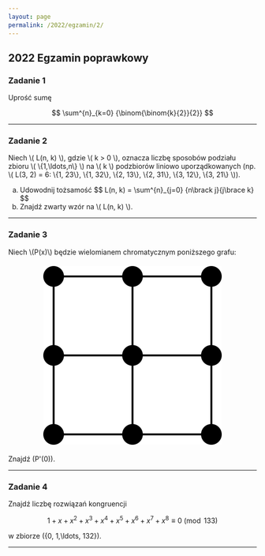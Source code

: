 ```yaml
---
layout: page
permalink: /2022/egzamin/2/
---
```


## 2022 Egzamin poprawkowy

### Zadanie 1

<div>
Uprość sumę

$$ \sum^{n}_{k=0} {\binom{\binom{k}{2}}{2}} $$
</div>

---

### Zadanie 2

<div>
Niech \( L(n, k) \), gdzie \( k > 0 \), oznacza liczbę
sposobów podziału zbioru \( \{1,\ldots,n\} \) na \( k \)
podzbiorów liniowo uporządkowanych (np. \( L(3, 2) = 6: \{1, 23\}, \{1, 32\}, \{2, 13\}, \{2, 31\}, \{3, 12\}, \{3, 21\} \)).

<ol type="a">
  <li>
  Udowodnij tożsamość $$ L(n, k) = \sum^{n}_{j=0} {n\brack j}{j\brace k} $$
  </li>
  <li>
  Znajdź zwarty wzór na \( L(n, k) \).
  </li>
</ol>
</div>

---

### Zadanie 3

<div>
Niech \(P(x)\) będzie wielomianem chromatycznym poniższego grafu:

<p style="margin-top: 20px; margin-bottom: 20px">
<img src="/images/2022_egz2_zad3.svg" alt="2x2 grid"  style="display:block; margin-left:auto; margin-right:auto">
</p>

Znajdź \(P'(0)\).
</div>

---

### Zadanie 4

<div>
Znajdź liczbę rozwiązań kongruencji

$$ 1 + x + x^2 +x^3 + x^4 + x^5 + x^6 + x^7 + x^8 \equiv 0 \pmod{133} $$

w zbiorze \(\{0, 1,\ldots, 132\}\).
</div>

---
